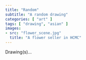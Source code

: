 ```yaml
---
title: "Random"
subtitle: "A random drawing"
categories: [ "art" ]
tags: [ "drawing", "asian" ]
images:
- src: "flower_scene.jpg"
  title: "A flower seller in HCMC"
---
```


Drawing(s)...
